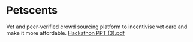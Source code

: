 # Petscents
Vet and peer-verified crowd sourcing platform to incentivise vet care and make it more affordable.
[Hackathon PPT (3).pdf](https://github.com/mc2259/petscents/files/4142647/Hackathon.PPT.3.pdf)
